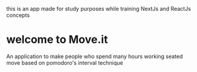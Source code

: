 this is an app made for study purposes while training NextJs and ReactJs concepts


# welcome to Move.it
An application to make people who spend many hours working seated move based on pomodoro's interval technique
